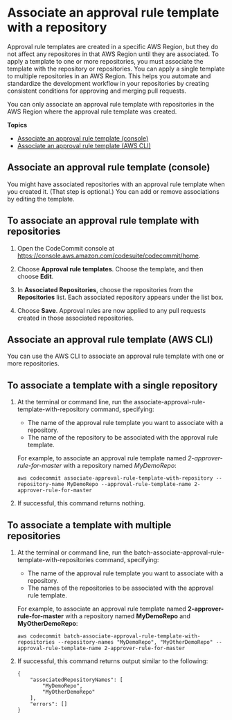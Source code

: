 # Associate an approval rule template with a repository<a name="how-to-associate-template"></a>

Approval rule templates are created in a specific AWS Region, but they do not affect any repositores in that AWS Region until they are associated\. To apply a template to one or more repositories, you must associate the template with the repository or repositories\. You can apply a single template to multiple repositories in an AWS Region\. This helps you automate and standardize the development workflow in your repositories by creating consistent conditions for approving and merging pull requests\.

You can only associate an approval rule template with repositories in the AWS Region where the approval rule template was created\.

**Topics**
+ [Associate an approval rule template \(console\)](#how-to-associate-template-console)
+ [Associate an approval rule template \(AWS CLI\)](#how-to-associate-template-cli)

## Associate an approval rule template \(console\)<a name="how-to-associate-template-console"></a>

You might have associated repositories with an approval rule template when you created it\. \(That step is optional\.\) You can add or remove associations by editing the template\.<a name="associate-template-console"></a>

## To associate an approval rule template with repositories<a name="associate-template-console"></a>

1. Open the CodeCommit console at [https://console\.aws\.amazon\.com/codesuite/codecommit/home](https://console.aws.amazon.com/codesuite/codecommit/home)\.

1. Choose **Approval rule templates**\. Choose the template, and then choose **Edit**\.

1. In **Associated Repositories**, choose the repositories from the **Repositories** list\. Each associated repository appears under the list box\.

1. Choose **Save**\. Approval rules are now applied to any pull requests created in those associated repositories\.

## Associate an approval rule template \(AWS CLI\)<a name="how-to-associate-template-cli"></a>

You can use the AWS CLI to associate an approval rule template with one or more repositories\. <a name="associate-template-repository"></a>

## To associate a template with a single repository<a name="associate-template-repository"></a>

1. At the terminal or command line, run the associate\-approval\-rule\-template\-with\-repository command, specifying:
   + The name of the approval rule template you want to associate with a repository\.
   + The name of the repository to be associated with the approval rule template\.

   For example, to associate an approval rule template named *2\-approver\-rule\-for\-master* with a repository named *MyDemoRepo*:

   ```
   aws codecommit associate-approval-rule-template-with-repository --repository-name MyDemoRepo --approval-rule-template-name 2-approver-rule-for-master
   ```

1. If successful, this command returns nothing\.<a name="batch-associate-template-repositories"></a>

## To associate a template with multiple repositories<a name="batch-associate-template-repositories"></a>

1. At the terminal or command line, run the batch\-associate\-approval\-rule\-template\-with\-repositories command, specifying:
   + The name of the approval rule template you want to associate with a repository\.
   + The names of the repositories to be associated with the approval rule template\.

   For example, to associate an approval rule template named **2\-approver\-rule\-for\-master** with a repository named **MyDemoRepo** and **MyOtherDemoRepo**:

   ```
   aws codecommit batch-associate-approval-rule-template-with-repositories --repository-names "MyDemoRepo", "MyOtherDemoRepo" --approval-rule-template-name 2-approver-rule-for-master
   ```

1. If successful, this command returns output similar to the following:

   ```
   {
       "associatedRepositoryNames": [
           "MyDemoRepo",
           "MyOtherDemoRepo"
       ],
       "errors": []
   }
   ```